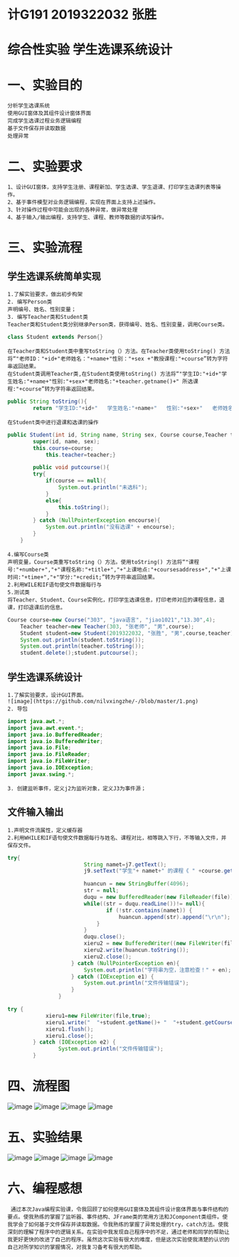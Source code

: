 # 计G191 2019322032 张胜
# 综合性实验  学生选课系统设计 
# 一、实验目的
    分析学生选课系统
    使用GUI窗体及其组件设计窗体界面
    完成学生选课过程业务逻辑编程
    基于文件保存并读取数据
    处理异常
# 二、实验要求
    1、设计GUI窗体，支持学生注册、课程新加、学生选课、学生退课、打印学生选课列表等操作。
    2、基于事件模型对业务逻辑编程，实现在界面上支持上述操作。
    3、针对操作过程中可能会出现的各种异常，做异常处理
    4、基于输入/输出编程，支持学生、课程、教师等数据的读写操作。
# 三、实验流程
## 学生选课系统简单实现
    1.了解实验要求，做出初步构架
    2. 编写Person类
    声明编号、姓名、性别变量；
    3. 编写Teacher类和Student类
    Teacher类和Student类分别继承Person类，获得编号、姓名、性别变量，调用Course类。
```java
class Student extends Person{}
```
    在Teacher类和Student类中重写toString（）方法。在Teacher类使用toString() 方法将“"老师ID："+id+"老师姓名："+name+"性别："+sex +"教授课程:"+course”转为字符串返回结果。
    在Student类调用Teacher类,在Student类使用toString() 方法将“"学生ID:"+id+"学生姓名:"+name+"性别:"+sex+"老师姓名:"+teacher.getname()+" 所选课程:"+course”转为字符串返回结果。
```java
public String toString(){
		return "学生ID:"+id+"   学生姓名:"+name+"   性别:"+sex+"   老师姓名:"+teacher.getname()+"   所选课程:"+course;}
```
    在Student类中进行退课和选课的操作
```java
public Student(int id, String name, String sex, Course course,Teacher teacher) {
		super(id, name, sex);
		this.course=course;
        	this.teacher=teacher;}

		public void putcourse(){
		try{
			if(course == null){
				System.out.println("未选科");
			}
			else{
				this.toString();
			}
		} catch (NullPointerException encourse){
			System.out.println("没有选课" + encourse);
		}
	}
```
    4.编写Course类
    声明变量，Course类重写toString（）方法。使用toString() 方法将“"课程号:"+number+","+"课程名称:"+title+","+"上课地点:"+coursesaddress+","+"上课时间:"+time+","+"学分:"+credit;”转为字符串返回结果。
    2.利用WILE和IF语句使文件数据每行与
    5.测试类
    将Teacher、Student、Course实例化，打印学生选课信息，打印老师对应的课程信息，退课，打印退课后的信息。
```java
Course course=new Course("303", "java语言", "jiao1021","13.30",4);
	Teacher teacher=new Teacher(303, "张老师", "男",course);
	Student student=new Student(2019322032, "张胜", "男",course,teacher);
	System.out.println(student.toString());	 
	System.out.println(teacher.toString());	
	student.delete();student.putcourse();
```
## 学生选课系统设计
    1.了解实验要求，设计GUI界面。
    ![image](https://github.com/nilvxingzhe/-/blob/master/1.png)
    2. 导包
```java
import java.awt.*;
import java.awt.event.*;
import java.io.BufferedReader;
import java.io.BufferedWriter;
import java.io.File;
import java.io.FileReader;
import java.io.FileWriter;
import java.io.IOException;
import javax.swing.*;
```
    3. 创建监听事件，定义j2为监听对象，定义J3为事件源；
## 文件输入输出    
    1.声明文件流属性，定义缓存器
    2.利用WHILE和IF语句使文件数据每行与姓名、课程对比，相等跳入下行，不等输入文件，并保存文件。
```java
try{
                        String namet=j7.getText();
                        j9.setText("学生"+ namet+" 的课程《 " +course.gettitle() +" 》 已成功退课！");

						huancun = new StringBuffer(4096);
						str = null;
						duqu = new BufferedReader(new FileReader(file)); 
						while((str = duqu.readLine())!= null){ 
						       if (!str.contains(namet)) {
						    	   huancun.append(str).append("\r\n");
							}       
						} 
						duqu.close(); 
						xieru2 = new BufferedWriter((new FileWriter(file)));
						xieru2.write(huancun.toString());
						xieru2.close();
					} catch (NullPointerException en){
                        System.out.println("字符串为空，注意检查！" + en);
                    } catch (IOException e1) {
						System.out.println("文件传输错误");
					}
				}
```
```java
try {
      		xieru1=new FileWriter(file,true);
      		xieru1.write("  "+student.getName()+ "  "+student.getCourse() +" "+ "老师姓名:"+student.getTeather()+"\n");
      		xieru1.flush();
      		xieru1.close();
		} catch (IOException e2) {
				System.out.println("文件传输错误");
		}
```
# 四、流程图
![image](https://github.com/nilvxingzhe/-/blob/master/流程图%20(1).jpg)
![image](https://github.com/nilvxingzhe/-/blob/master/流程图%20(2).jpg)
![image](https://github.com/nilvxingzhe/-/blob/master/流程图%20(3).jpg)
![image](https://github.com/nilvxingzhe/-/blob/master/流程图%20(4).jpg)
# 五、实验结果
![image](https://github.com/nilvxingzhe/-/blob/master/运行%20(1).png)
![image](https://github.com/nilvxingzhe/-/blob/master/运行%20(2).png)
![image](https://github.com/nilvxingzhe/-/blob/master/运行%20(3).png)
![image](https://github.com/nilvxingzhe/-/blob/master/运行%20(4).png)
# 六、编程感想
     通过本次Java编程实验课，令我回顾了如何使用GUI窗体及其组件设计窗体界面与事件结构的要点。使我熟练的掌握了监听器、事件结构、JFrame类的常用方法和JComponent类组件。使我学会了如何基于文件保存并读取数据。令我熟练的掌握了异常处理的try，catch方法。使我深刻的理解了程序中的逻辑关系。在实验中我发现自己程序中的不足，通过老师和同学的帮助让我更好更快的改进了自己的程序。虽然这次实验有很大的难度，但是这次实验使我清楚的认识的自己对所学知识的掌握情况，对我复习备考有很大的帮助。
